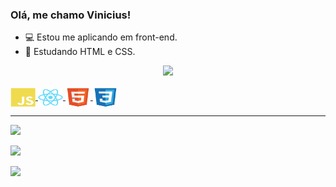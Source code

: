 ### Olá, me chamo Vinicius!

- 💻 Estou me aplicando em front-end.
- 📘 Estudando HTML e CSS.


<div align="center">

  <a href="https://github.com/ViniciusBaessi">
  <img height="180em" src="https://github-readme-stats.vercel.app/api?username=ViniciusBaessi&show_icons=true&theme=dark&include_all_commits=true&count_private=true"/>
  
</div>


<div style="display: inline_block"><br>

  <img align="center" alt="Vini-Js" height="30" width="40" src="https://raw.githubusercontent.com/devicons/devicon/master/icons/javascript/javascript-plain.svg">

  <img align="center" alt="Vini-React" height="30" width="40" src="https://raw.githubusercontent.com/devicons/devicon/master/icons/react/react-original.svg">

  <img align="center" alt="Vini-HTML" height="30" width="40" src="https://raw.githubusercontent.com/devicons/devicon/master/icons/html5/html5-original.svg">


  <img align="center" alt="Vini-CSS" height="30" width="40" src="https://raw.githubusercontent.com/devicons/devicon/master/icons/css3/css3-original.svg">


</div>
















***

<div> 

  <a href="https://www.instagram.com/vinicius_baessi/" target="_blank"><img src="https://img.shields.io/badge/-Instagram-%23E4405F?style=for-the-badge&logo=instagram&logoColor=white" target="_blank"></a>

  <a href = "mailto:viniciusbaessi@gmail.com"><img src="https://img.shields.io/badge/Gmail-D14836?style=for-the-badge&logo=gmail&logoColor=white" target="_blank"></a>

  <a href="https://www.linkedin.com/in/vinicius-faria-baessi-dos-santos-195653174/" target="_blank"><img src="https://img.shields.io/badge/-LinkedIn-%230077B5?style=for-the-badge&logo=linkedin&logoColor=white" target="_blank"></a> 
  
</div>


